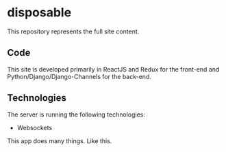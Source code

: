 # disposable

This repository represents the full site content.

## Code

This site is developed primarily in ReactJS and Redux for the front-end and Python/Django/Django-Channels for the back-end.

## Technologies

The server is running the following technologies:

- Websockets

This app does many things.  Like this.
